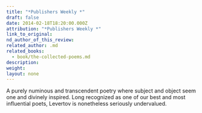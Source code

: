 ```yaml
---
title: "*Publishers Weekly *"
draft: false
date: 2014-02-18T18:20:00.000Z
attribution: "*Publishers Weekly *"
link_to_original:
nd_author_of_this_review:
related_author: .md
related_books:
  - book/the-collected-poems.md
description:
weight:
layout: none
---
```

A purely numinous and transcendent poetry where subject and object seem one and divinely inspired. Long recognized as one of our best and most influential poets, Levertov is nonetheless seriously undervalued.

